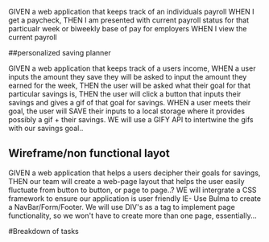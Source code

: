 GIVEN a web application that keeps track of an individuals payroll
WHEN I get a paycheck,
THEN I am presented with current payroll status for that particualr week or biweekly 
base of pay for employers
WHEN I view the current payroll


##personalized saving planner

GIVEN a web application that keeps track of a users income, 
WHEN a user inputs the amount they save they will be asked to input the 
amount they earned for the week, THEN the user will be asked what their goal for that particular savings is,
THEN the user will click a button that inputs their savings and gives a gif of that goal for savings.
WHEN a user meets their goal, the user will SAVE their inputs to a local storage where it provides possibly a gif + their savings.
WE will use a GIFY API to intertwine the gifs with our savings goal..




## Wireframe/non functional layot

GIVEN a web application that helps a users decipher their goals for savings,
THEN our team will create a web-page layout that helps the user easily fluctuate from button to button, or page to page..?
WE will intergrate a CSS framework to ensure our application is user friendly IE- Use Bulma to create a NavBar/Form/Footer. 
We will use DIV's as a tag to implement page functionality, so we won't have to create more than one page, essentially...


#Breakdown of tasks